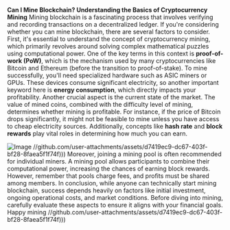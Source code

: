 **Can I Mine Blockchain? Understanding the Basics of Cryptocurrency Mining**
Mining blockchain is a fascinating process that involves verifying and recording transactions on a decentralized ledger. If you're considering whether you can mine blockchain, there are several factors to consider. First, it's essential to understand the concept of cryptocurrency mining, which primarily revolves around solving complex mathematical puzzles using computational power.
One of the key terms in this context is **proof-of-work (PoW)**, which is the mechanism used by many cryptocurrencies like Bitcoin and Ethereum (before the transition to proof-of-stake). To mine successfully, you'll need specialized hardware such as ASIC miners or GPUs. These devices consume significant electricity, so another important keyword here is **energy consumption**, which directly impacts your profitability.
Another crucial aspect is the current state of the market. The value of mined coins, combined with the difficulty level of mining, determines whether mining is profitable. For instance, if the price of Bitcoin drops significantly, it might not be feasible to mine unless you have access to cheap electricity sources. Additionally, concepts like **hash rate** and **block rewards** play vital roles in determining how much you can earn.

![Image](https://github.com/user-attachments/assets/4a25d116-2220-4385-b08e-f287af8fcbc4)
 //github.com/user-attachments/assets/d7419ec9-dc67-403f-bf28-8faea5f1f74f)))
Moreover, joining a mining pool is often recommended for individual miners. A mining pool allows participants to combine their computational power, increasing the chances of earning block rewards. However, remember that pools charge fees, and profits must be shared among members.
In conclusion, while anyone can technically start mining blockchain, success depends heavily on factors like initial investment, ongoing operational costs, and market conditions. Before diving into mining, carefully evaluate these aspects to ensure it aligns with your financial goals. Happy mining //github.com/user-attachments/assets/d7419ec9-dc67-403f-bf28-8faea5f1f74f)))

